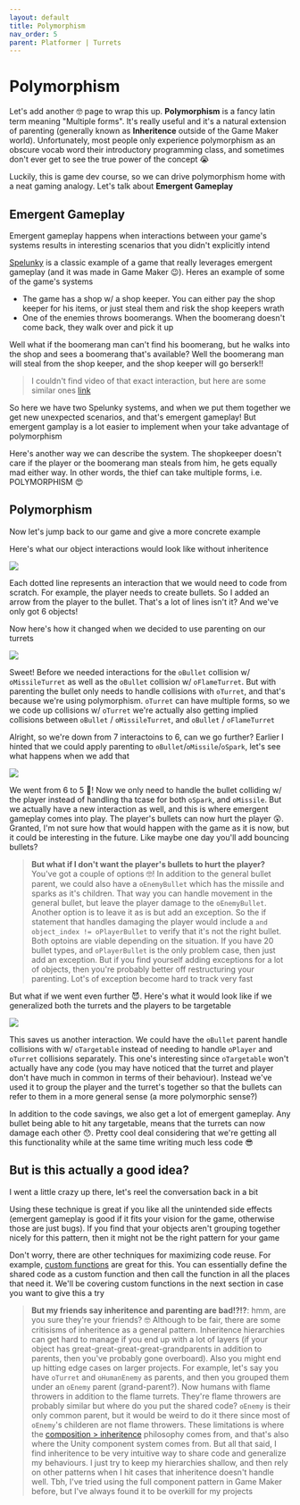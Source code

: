 ```yaml
---
layout: default
title: Polymorphism
nav_order: 5
parent: Platformer | Turrets
---
```


# Polymorphism

Let's add another 🤓 page to wrap this up. **Polymorphism** is a fancy latin term meaning "Multiple forms". It's really useful and it's a natural extension of parenting (generally known as **Inheritence** outside of the Game Maker world). Unfortunately, most people only experience polymorphism as an obscure vocab word their introductory programming class, and sometimes don't ever get to see the true power of the concept 😭

Luckily, this is game dev course, so we can drive polymorphism home with a neat gaming analogy. Let's talk about **Emergent Gameplay**

## Emergent Gameplay

Emergent gameplay happens when interactions between your game's systems results in interesting scenarios that you didn't explicitly intend

[Spelunky](https://spelunkyworld.com/whatis.html) is a classic example of a game that really leverages emergent gameplay (and it was made in Game Maker 😉). Heres an example of some of the game's systems

* The game has a shop w/ a shop keeper. You can either pay the shop keeper for his items, or just steal them and risk the shop keepers wrath
* One of the enemies throws boomerangs. When the boomerang doesn't come back, they walk over and pick it up

Well what if the boomerang man can't find his boomerang, but he walks into the shop and sees a boomerang that's available? Well the boomerang man will steal from the shop keeper, and the shop keeper will go berserk!!

> I couldn't find video of that exact interaction, but here are some similar ones [link](https://www.youtube.com/watch?v=tljIyu3Rn5I)

So here we have two Spelunky systems, and when we put them together we get new unexpected scenarios, and that's emergent gameplay! But emergent gamplay is a lot easier to implement when your take advantage of polymorphism

Here's another way we can describe the system. The shopkeeper doesn't care if the player or the boomerang man steals from him, he gets equally mad either way. In other words, the thief can take multiple forms, i.e. POLYMORPHISM 😍

## Polymorphism

Now let's jump back to our game and give a more concrete example

Here's what our object interactions would look like without inheritence

![](../../images/platformer/polymorphism0.png)

Each dotted line represents an interaction that we would need to code from scratch. For example, the player needs to create bullets. So I added an arrow from the player to the bullet. That's a lot of lines isn't it? And we've only got 6 objects!

Now here's how it changed when we decided to use parenting on our turrets

![](../../images/platformer/polymorphism1.png)

Sweet! Before we needed interactions for the ``oBullet`` collision w/ ``oMissileTurret`` as well as the ``oBullet`` collision w/ ``oFlameTurret``. But with parenting the bullet only needs to handle collisions with ``oTurret``, and that's because we're using polymorphism. ``oTurret`` can have multiple forms, so we we code up collisions w/ ``oTurret`` we're actually also getting implied collisions between ``oBullet`` / ``oMissileTurret``, and ``oBullet`` / ``oFlameTurret``

Alright, so we're down from 7 interactoins to 6, can we go further? Earlier I hinted that we could apply parenting to ``oBullet``/``oMissile``/``oSpark``, let's see what happens when we add that

![](../../images/platformer/polymorphism2.png)

We went from 6 to 5 🎉! Now we only need to handle the bullet colliding w/ the player instead of handling tha tcase for both ``oSpark``, and ``oMissile``. But we actually have a new interaction as well, and this is where emergent gameplay comes into play. The player's bullets can now hurt the player 😲. Granted, I'm not sure how that would happen with the game as it is now, but it could be interesting in the future. Like maybe one day you'll add bouncing bullets?

> **But what if I don't want the player's bullets to hurt the player?** You've got a couple of options 🤓! In addition to the general bullet parent, we could also have a ``oEnemyBullet`` which has the missile and sparks as it's children. That way you can handle movement in the general bullet, but leave the player damage to the ``oEnemyBullet``. Another option is to leave it as is but add an exception. So the if statement that handles damaging the player would include a ``and object_index != oPlayerBullet`` to verify that it's not the right bullet. Both optoins are viable depending on the situation. If you have 20 bullet types, and ``oPlayerBullet`` is the only problem case, then just add an exception. But if you find yourself adding exceptions for a lot of objects, then you're probably better off restructuring your parenting. Lot's of exception become hard to track very fast

But what if we went even further 😈. Here's what it would look like if we generalized both the turrets and the players to be targetable

![](../../images/platformer/polymorphism3.png)

This saves us another interaction. We could have the ``oBullet`` parent handle collisions with w/ ``oTargetable`` instead of needing to handle ``oPlayer`` and ``oTurret`` collisions separately. This one's interesting since ``oTargetable`` won't actually have any code (you may have noticed that the turret and player don't have much in common in terms of their behaviour). Instead we've used it to group the player and the turret's together so that the bullets can refer to them in a more general sense (a more polymorphic sense?)

In addition to the code savings, we also get a lot of emergent gameplay. Any bullet being able to hit any targetable, means that the turrets can now damage each other 😯. Pretty cool deal considering that we're getting all this functionality while at the same time writing much less code 😎

## But is this actually a good idea?

I went a little crazy up there, let's reel the conversation back in a bit

Using these technique is great if you like all the unintended side effects (emergent gameplay is good if it fits your vision for the game, otherwise those are just bugs). If you find that your objects aren't grouping together nicely for this pattern, then it might not be the right pattern for your game

Don't worry, there are other techniques for maximizing code reuse. For example, [custom functions](https://manual.yoyogames.com/GameMaker_Language/GML_Overview/Script_Functions.htm) are great for this. You can essentially define the shared code as a custom function and then call the function in all the places that need it. We'll be covering custom functions in the next section in case you want to give this a try

> **But my friends say inheritence and parenting are bad!?!?**: hmm, are you sure they're your friends? 🤓 Although to be fair, there are some critisisms of inheritence as a general pattern. Inheritence hierarchies can get hard to manage if you end up with a lot of layers (if your object has great-great-great-great-grandparents in addition to parents, then you've probably gone overboard). Also you might end up hitting edge cases on larger projects. For example, let's say you have ``oTurret`` and ``oHumanEnemy`` as parents, and then you grouped them under an ``oEnemy`` parent (grand-parent?). Now humans with flame throwers in addition to the flame turrets. They're flame throwers are probably similar but where do you put the shared code? ``oEnemy`` is their only common parent, but it would be weird to do it there since most of ``oEnemy``'s childeren are not flame throwers. These limitations is where the [composition > inheritence](https://www.youtube.com/watch?v=wfMtDGfHWpA) philosophy comes from, and that's also where the Unity component system comes from. But all that said, I find inheritence to be very intuitive way to share code and generalize my behaviours. I just try to keep my hierarchies shallow, and then rely on other patterns when I hit cases that inheritence doesn't handle well. Tbh, I've tried using the full component pattern in Game Maker before, but I've always found it to be overkill for my projects
